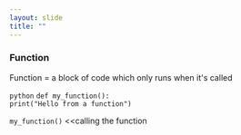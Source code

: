 ```yaml
---
layout: slide
title: ""
---
```

### Function

Function = a block of code which only runs when it's called

```python```
```def my_function():```<br/>
  ```print("Hello from a function")```

```my_function()```    <<calling the function
